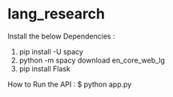 # lang_research
Install the below Dependencies :
1. pip install -U spacy
2. python -m spacy download en_core_web_lg
3. pip install Flask

How to Run the API :
$ python app.py
